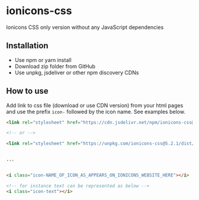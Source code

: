 # ionicons-css
Ionicons CSS only version without any JavaScript dependencies


## Installation
- Use npm or yarn install
- Download zip folder from GitHub
- Use unpkg, jsdeliver or other npm discovery CDNs


## How to use
Add link to css file (download or use CDN version) from your html pages and use the prefix `icon-` followed by the icon name. See examples below.

```html
<link rel="stylesheet" href="https://cdn.jsdelivr.net/npm/ionicons-css@5.2.1/dist/icon.css">

<!-- or -->

<link rel="stylesheet" href="https://unpkg.com/ionicons-css@5.2.1/dist/icon.css">


...


<i class="icon-NAME_OF_ICON_AS_APPEARS_ON_IONICONS_WEBSITE_HERE"></i>

<!-- for instance text can be represented as below -->
<i class="icon-text"></i>
```
